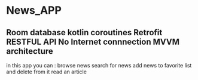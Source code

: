 # News_APP
Room database 
kotlin coroutines 
Retrofit 
RESTFUL API 
No Internet connnection 
MVVM architecture 
----------------------------------------
in this app you can :
browse  news 
search for news 
add news to favorite list and delete from it 
read an article 
